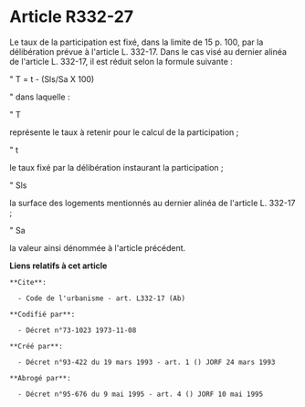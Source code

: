 # Article R332-27

Le taux de la participation est fixé, dans la limite de 15 p. 100, par la délibération prévue à l'article L. 332-17. Dans le
cas visé au dernier alinéa de l'article L. 332-17, il est réduit selon la formule suivante :

" T = t - (Sls/Sa X 100)

" dans laquelle :

" T

représente le taux à retenir pour le calcul de la participation ;

" t

le taux fixé par la délibération instaurant la participation ;

" Sls

la surface des logements mentionnés au dernier alinéa de l'article L. 332-17 ;

" Sa

la valeur ainsi dénommée à l'article précédent.

**Liens relatifs à cet article**

	**Cite**:

	  - Code de l'urbanisme - art. L332-17 (Ab)

	**Codifié par**:

	  - Décret n°73-1023 1973-11-08

	**Créé par**:

	  - Décret n°93-422 du 19 mars 1993 - art. 1 () JORF 24 mars 1993

	**Abrogé par**:

	  - Décret n°95-676 du 9 mai 1995 - art. 4 () JORF 10 mai 1995
